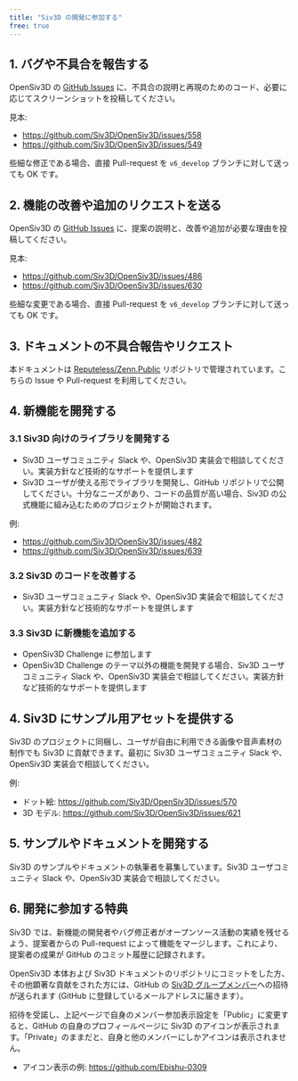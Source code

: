 ```yaml
---
title: "Siv3D の開発に参加する"
free: true
---
```


## 1. バグや不具合を報告する

OpenSiv3D の [GitHub Issues](https://github.com/Siv3D/OpenSiv3D/issues) に、不具合の説明と再現のためのコード、必要に応じてスクリーンショットを投稿してください。

見本:
- https://github.com/Siv3D/OpenSiv3D/issues/558
- https://github.com/Siv3D/OpenSiv3D/issues/549

些細な修正である場合、直接 Pull-request を `v6_develop` ブランチに対して送っても OK です。


## 2. 機能の改善や追加のリクエストを送る

OpenSiv3D の [GitHub Issues](https://github.com/Siv3D/OpenSiv3D/issues) に、提案の説明と、改善や追加が必要な理由を投稿してください。

見本:
- https://github.com/Siv3D/OpenSiv3D/issues/486
- https://github.com/Siv3D/OpenSiv3D/issues/630

些細な変更である場合、直接 Pull-request を `v6_develop` ブランチに対して送っても OK です。


## 3. ドキュメントの不具合報告やリクエスト

本ドキュメントは [Reputeless/Zenn.Public](https://github.com/Reputeless/Zenn.Public) リポジトリで管理されています。こちらの Issue や Pull-request を利用してください。


## 4. 新機能を開発する

### 3.1 Siv3D 向けのライブラリを開発する

- Siv3D ユーザコミュニティ Slack や、OpenSiv3D 実装会で相談してください。実装方針など技術的なサポートを提供します
- Siv3D ユーザが使える形でライブラリを開発し、GitHub リポジトリで公開してください。十分なニーズがあり、コードの品質が高い場合、Siv3D の公式機能に組み込むためのプロジェクトが開始されます。

例:
- https://github.com/Siv3D/OpenSiv3D/issues/482
- https://github.com/Siv3D/OpenSiv3D/issues/639


### 3.2 Siv3D のコードを改善する

- Siv3D ユーザコミュニティ Slack や、OpenSiv3D 実装会で相談してください。実装方針など技術的なサポートを提供します


### 3.3 Siv3D に新機能を追加する

- OpenSiv3D Challenge に参加します
- OpenSiv3D Challenge のテーマ以外の機能を開発する場合、Siv3D ユーザコミュニティ Slack や、OpenSiv3D 実装会で相談してください。実装方針など技術的なサポートを提供します


## 4. Siv3D にサンプル用アセットを提供する
Siv3D のプロジェクトに同梱し、ユーザが自由に利用できる画像や音声素材の制作でも Siv3D に貢献できます。最初に Siv3D ユーザコミュニティ Slack や、OpenSiv3D 実装会で相談してください。

例:
- ドット絵: https://github.com/Siv3D/OpenSiv3D/issues/570
- 3D モデル: https://github.com/Siv3D/OpenSiv3D/issues/621


## 5. サンプルやドキュメントを開発する

Siv3D のサンプルやドキュメントの執筆者を募集しています。Siv3D ユーザコミュニティ Slack や、OpenSiv3D 実装会で相談してください。


## 6. 開発に参加する特典

Siv3D では、新機能の開発者やバグ修正者がオープンソース活動の実績を残せるよう、提案者からの Pull-request によって機能をマージします。これにより、提案者の成果が GitHub のコミット履歴に記録されます。

OpenSiv3D 本体および Siv3D ドキュメントのリポジトリにコミットをした方、その他顕著な貢献をされた方には、GitHub の [Siv3D グループメンバー](https://github.com/orgs/Siv3D/people)への招待が送られます (GitHub に登録しているメールアドレスに届きます）。

招待を受諾し、上記ページで自身のメンバー参加表示設定を「Public」に変更すると、GitHub の自身のプロフィールページに Siv3D のアイコンが表示されます。「Private」のままだと、自身と他のメンバーにしかアイコンは表示されません。

- アイコン表示の例: https://github.com/Ebishu-0309

